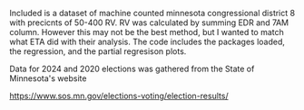 Included is a dataset of machine counted minnesota congressional district 8 with precicnts of 50-400 RV. RV was calculated by summing EDR and 7AM column. However this may not be the best method, but I wanted to match what ETA did with their analysis. The code includes the packages loaded, the regression, and the partial regresison plots.

Data for 2024 and 2020 elections was gathered from the State of Minnesota's website 

https://www.sos.mn.gov/elections-voting/election-results/
